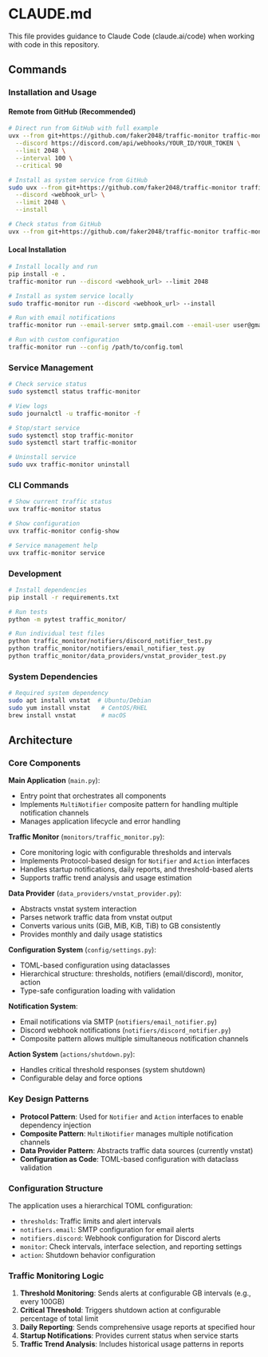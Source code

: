 # CLAUDE.md

This file provides guidance to Claude Code (claude.ai/code) when working with code in this repository.

## Commands

### Installation and Usage

#### Remote from GitHub (Recommended)
```bash
# Direct run from GitHub with full example
uvx --from git+https://github.com/faker2048/traffic-monitor traffic-monitor run \
  --discord https://discord.com/api/webhooks/YOUR_ID/YOUR_TOKEN \
  --limit 2048 \
  --interval 100 \
  --critical 90

# Install as system service from GitHub
sudo uvx --from git+https://github.com/faker2048/traffic-monitor traffic-monitor run \
  --discord <webhook_url> \
  --limit 2048 \
  --install

# Check status from GitHub
uvx --from git+https://github.com/faker2048/traffic-monitor traffic-monitor status
```

#### Local Installation
```bash
# Install locally and run
pip install -e .
traffic-monitor run --discord <webhook_url> --limit 2048

# Install as system service locally
sudo traffic-monitor run --discord <webhook_url> --install

# Run with email notifications
traffic-monitor run --email-server smtp.gmail.com --email-user user@gmail.com --email-pass password

# Run with custom configuration
traffic-monitor run --config /path/to/config.toml
```

### Service Management
```bash
# Check service status
sudo systemctl status traffic-monitor

# View logs
sudo journalctl -u traffic-monitor -f

# Stop/start service
sudo systemctl stop traffic-monitor
sudo systemctl start traffic-monitor

# Uninstall service
sudo uvx traffic-monitor uninstall
```

### CLI Commands
```bash
# Show current traffic status
uvx traffic-monitor status

# Show configuration
uvx traffic-monitor config-show

# Service management help
uvx traffic-monitor service
```

### Development
```bash
# Install dependencies
pip install -r requirements.txt

# Run tests
python -m pytest traffic_monitor/

# Run individual test files
python traffic_monitor/notifiers/discord_notifier_test.py
python traffic_monitor/notifiers/email_notifier_test.py
python traffic_monitor/data_providers/vnstat_provider_test.py
```

### System Dependencies
```bash
# Required system dependency
sudo apt install vnstat  # Ubuntu/Debian
sudo yum install vnstat   # CentOS/RHEL
brew install vnstat       # macOS
```

## Architecture

### Core Components

**Main Application** (`main.py`):
- Entry point that orchestrates all components
- Implements `MultiNotifier` composite pattern for handling multiple notification channels
- Manages application lifecycle and error handling

**Traffic Monitor** (`monitors/traffic_monitor.py`):
- Core monitoring logic with configurable thresholds and intervals
- Implements Protocol-based design for `Notifier` and `Action` interfaces
- Handles startup notifications, daily reports, and threshold-based alerts
- Supports traffic trend analysis and usage estimation

**Data Provider** (`data_providers/vnstat_provider.py`):
- Abstracts vnstat system interaction
- Parses network traffic data from vnstat output
- Converts various units (GiB, MiB, KiB, TiB) to GB consistently
- Provides monthly and daily usage statistics

**Configuration System** (`config/settings.py`):
- TOML-based configuration using dataclasses
- Hierarchical structure: thresholds, notifiers (email/discord), monitor, action
- Type-safe configuration loading with validation

**Notification System**:
- Email notifications via SMTP (`notifiers/email_notifier.py`)
- Discord webhook notifications (`notifiers/discord_notifier.py`)
- Composite pattern allows multiple simultaneous notification channels

**Action System** (`actions/shutdown.py`):
- Handles critical threshold responses (system shutdown)
- Configurable delay and force options

### Key Design Patterns

- **Protocol Pattern**: Used for `Notifier` and `Action` interfaces to enable dependency injection
- **Composite Pattern**: `MultiNotifier` manages multiple notification channels
- **Data Provider Pattern**: Abstracts traffic data sources (currently vnstat)
- **Configuration as Code**: TOML-based configuration with dataclass validation

### Configuration Structure

The application uses a hierarchical TOML configuration:
- `thresholds`: Traffic limits and alert intervals
- `notifiers.email`: SMTP configuration for email alerts
- `notifiers.discord`: Webhook configuration for Discord alerts  
- `monitor`: Check intervals, interface selection, and reporting settings
- `action`: Shutdown behavior configuration

### Traffic Monitoring Logic

1. **Threshold Monitoring**: Sends alerts at configurable GB intervals (e.g., every 100GB)
2. **Critical Threshold**: Triggers shutdown action at configurable percentage of total limit
3. **Daily Reporting**: Sends comprehensive usage reports at specified hour
4. **Startup Notifications**: Provides current status when service starts
5. **Traffic Trend Analysis**: Includes historical usage patterns in reports